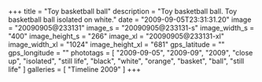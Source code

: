+++
title = "Toy basketball ball"
description = "Toy basketball ball. Toy basketball ball isolated on white."
date = "2009-09-05T23:31:31.20"
image = "20090905@233131"
image_s = "20090905@233131-s"
image_width_s = "400"
image_height_s = "266"
image_xl = "20090905@233131-xl"
image_width_xl = "1024"
image_height_xl = "681"
gps_latitude = ""
gps_longitude = ""
phototags = [ "2009-09-05", "2009-09", "2009", "close up", "isolated", "still life", "black", "white", "orange", "basket", "ball", "still life" ]
galleries = [ "Timeline 2009" ]
+++
